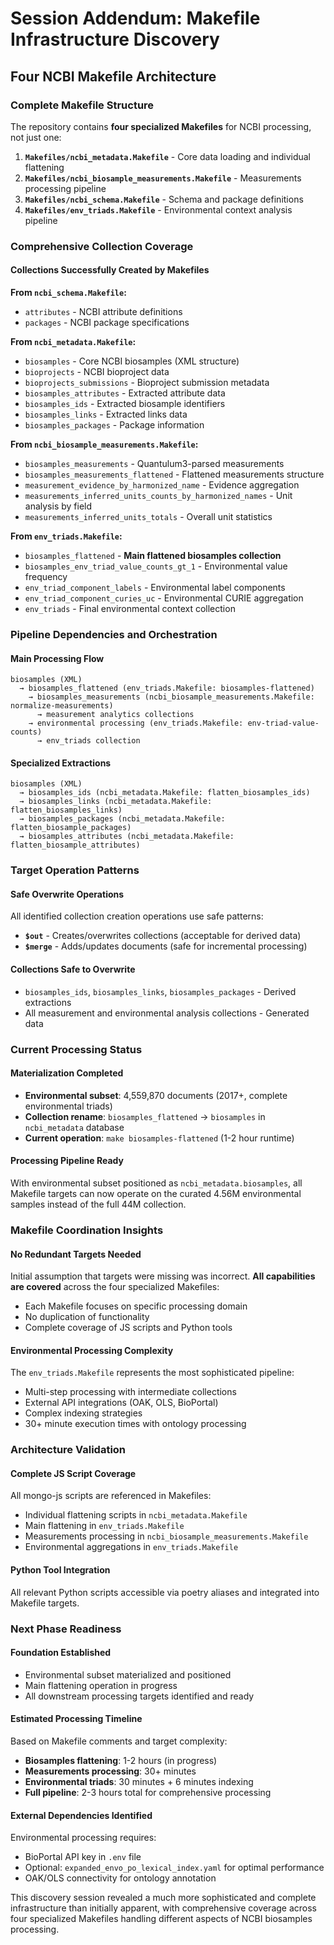 # Session Addendum: Makefile Infrastructure Discovery

## Four NCBI Makefile Architecture

### Complete Makefile Structure
The repository contains **four specialized Makefiles** for NCBI processing, not just one:

1. **`Makefiles/ncbi_metadata.Makefile`** - Core data loading and individual flattening
2. **`Makefiles/ncbi_biosample_measurements.Makefile`** - Measurements processing pipeline
3. **`Makefiles/ncbi_schema.Makefile`** - Schema and package definitions
4. **`Makefiles/env_triads.Makefile`** - Environmental context analysis pipeline

### Comprehensive Collection Coverage

#### Collections Successfully Created by Makefiles
**From `ncbi_schema.Makefile`:**
- `attributes` - NCBI attribute definitions
- `packages` - NCBI package specifications

**From `ncbi_metadata.Makefile`:**
- `biosamples` - Core NCBI biosamples (XML structure)
- `bioprojects` - NCBI bioproject data
- `bioprojects_submissions` - Bioproject submission metadata
- `biosamples_attributes` - Extracted attribute data
- `biosamples_ids` - Extracted biosample identifiers
- `biosamples_links` - Extracted links data
- `biosamples_packages` - Package information

**From `ncbi_biosample_measurements.Makefile`:**
- `biosamples_measurements` - Quantulum3-parsed measurements
- `biosamples_measurements_flattened` - Flattened measurements structure
- `measurement_evidence_by_harmonized_name` - Evidence aggregation
- `measurements_inferred_units_counts_by_harmonized_names` - Unit analysis by field
- `measurements_inferred_units_totals` - Overall unit statistics

**From `env_triads.Makefile`:**
- `biosamples_flattened` - **Main flattened biosamples collection**
- `biosamples_env_triad_value_counts_gt_1` - Environmental value frequency
- `env_triad_component_labels` - Environmental label components
- `env_triad_component_curies_uc` - Environmental CURIE aggregation
- `env_triads` - Final environmental context collection

### Pipeline Dependencies and Orchestration

#### Main Processing Flow
```
biosamples (XML) 
  → biosamples_flattened (env_triads.Makefile: biosamples-flattened)
    → biosamples_measurements (ncbi_biosample_measurements.Makefile: normalize-measurements)
      → measurement analytics collections
    → environmental processing (env_triads.Makefile: env-triad-value-counts)
      → env_triads collection
```

#### Specialized Extractions
```
biosamples (XML)
  → biosamples_ids (ncbi_metadata.Makefile: flatten_biosamples_ids)
  → biosamples_links (ncbi_metadata.Makefile: flatten_biosamples_links)  
  → biosamples_packages (ncbi_metadata.Makefile: flatten_biosample_packages)
  → biosamples_attributes (ncbi_metadata.Makefile: flatten_biosample_attributes)
```

### Target Operation Patterns

#### Safe Overwrite Operations
All identified collection creation operations use safe patterns:
- **`$out`** - Creates/overwrites collections (acceptable for derived data)
- **`$merge`** - Adds/updates documents (safe for incremental processing)

#### Collections Safe to Overwrite
- `biosamples_ids`, `biosamples_links`, `biosamples_packages` - Derived extractions
- All measurement and environmental analysis collections - Generated data

### Current Processing Status

#### Materialization Completed
- **Environmental subset**: 4,559,870 documents (2017+, complete environmental triads)
- **Collection rename**: `biosamples_flattened` → `biosamples` in `ncbi_metadata` database
- **Current operation**: `make biosamples-flattened` (1-2 hour runtime)

#### Processing Pipeline Ready
With environmental subset positioned as `ncbi_metadata.biosamples`, all Makefile targets can now operate on the curated 4.56M environmental samples instead of the full 44M collection.

### Makefile Coordination Insights

#### No Redundant Targets Needed
Initial assumption that targets were missing was incorrect. **All capabilities are covered** across the four specialized Makefiles:
- Each Makefile focuses on specific processing domain
- No duplication of functionality
- Complete coverage of JS scripts and Python tools

#### Environmental Processing Complexity
The `env_triads.Makefile` represents the most sophisticated pipeline:
- Multi-step processing with intermediate collections
- External API integrations (OAK, OLS, BioPortal)
- Complex indexing strategies
- 30+ minute execution times with ontology processing

### Architecture Validation

#### Complete JS Script Coverage
All mongo-js scripts are referenced in Makefiles:
- Individual flattening scripts in `ncbi_metadata.Makefile`
- Main flattening in `env_triads.Makefile` 
- Measurements processing in `ncbi_biosample_measurements.Makefile`
- Environmental aggregations in `env_triads.Makefile`

#### Python Tool Integration
All relevant Python scripts accessible via poetry aliases and integrated into Makefile targets.

### Next Phase Readiness

#### Foundation Established
- Environmental subset materialized and positioned
- Main flattening operation in progress
- All downstream processing targets identified and ready

#### Estimated Processing Timeline
Based on Makefile comments and target complexity:
- **Biosamples flattening**: 1-2 hours (in progress)
- **Measurements processing**: 30+ minutes
- **Environmental triads**: 30 minutes + 6 minutes indexing
- **Full pipeline**: 2-3 hours total for comprehensive processing

#### External Dependencies Identified
Environmental processing requires:
- BioPortal API key in `.env` file
- Optional: `expanded_envo_po_lexical_index.yaml` for optimal performance
- OAK/OLS connectivity for ontology annotation

This discovery session revealed a much more sophisticated and complete infrastructure than initially apparent, with comprehensive coverage across four specialized Makefiles handling different aspects of NCBI biosamples processing.